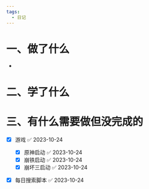 ```yaml
---
tags:
  - 日记
---
```



# 一、做了什么

- 


# 二、学了什么




# 三、有什么需要做但没完成的
- [x] 游戏 ✅ 2023-10-24
	- [x] 原神启动 ✅ 2023-10-24
	- [x] 崩铁启动 ✅ 2023-10-24
	- [x] 崩坏三启动 ✅ 2023-10-24
- [x] 每日搜索脚本 ✅ 2023-10-24

